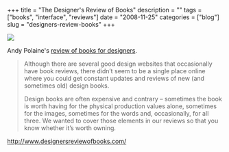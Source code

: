+++
title = "The Designer's Review of Books"
description = ""
tags = ["books", "interface", "reviews"]
date = "2008-11-25"
categories = ["blog"]
slug = "designers-review-books"
+++



  <div class="notebook-screenshot"><a href="http://www.designersreviewofbooks.com/"><img src="/media/notebook/designers-review-books.jpg" class="notebook-image" /></a></div><p>Andy Polaine's <a href="http://www.designersreviewofbooks.com/">review of books for designers</a>.</p>
<blockquote><p>Although there are several good design websites that occasionally have book reviews, there didn’t seem to be a single place online where you could get constant updates and reviews of new (and sometimes old) design books.</p>
<p>Design books are often expensive and contrary – sometimes the book is worth having for the physical production values alone, sometimes for the images, sometimes for the words and, occasionally, for all three. We wanted to cover those elements in our reviews so that you know whether it’s worth owning.</p></blockquote>
    
  <a href="http://www.designersreviewofbooks.com/">http://www.designersreviewofbooks.com/</a>
